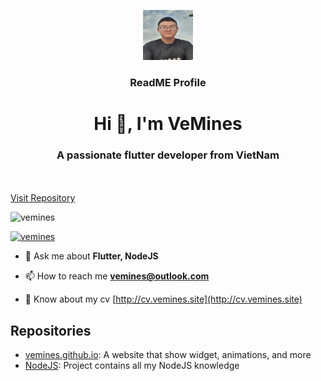 <p align="center">
  <a href="https://github.com/VeMines/">
    <img src="1.jpg" alt="Logo" width="80" height="80">
  </a>

  <h3 align="center">ReadME Profile</h3>

  <p align="center">
    <h1 align="center">Hi 👋, I'm VeMines</h1>
    <h3 align="center">A passionate flutter developer from VietNam</h3>
    <br/>
    <br/>
    <a href="https://github.com/VeMines/">Visit Repository</a>
  </p>
</p>

<p align="left"> <img src="https://komarev.com/ghpvc/?username=vemines&label=Profile%20views&color=0e75b6&style=flat" alt="vemines" /> </p>

<p align="left"> <a href="https://github.com/ryo-ma/github-profile-trophy"><img src="https://github-profile-trophy.vercel.app/?username=vemines" alt="vemines" /></a> </p>

- 💬 Ask me about **Flutter, NodeJS**

- 📫 How to reach me **vemines@outlook.com**

- 📄 Know about my cv [http://cv.vemines.site](http://cv.vemines.site)

## Repositories

* [vemines.github.io](https://vemines.github.com/): A website that show widget, animations, and more
* [NodeJS]([https://github.com/othneildrew/Best-README-Template](https://github.com/vemines/NodeJs)https://github.com/vemines/NodeJs): Project contains all my NodeJS knowledge 


